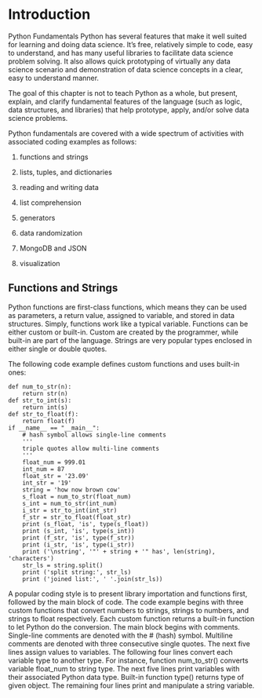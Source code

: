 <!--
https://link-springer-com.ezproxy.unal.edu.co/chapter/10.1007/978-1-4842-3597-3_1
-->
# Introduction

Python Fundamentals
Python has several features that make it well suited for learning and doing data science. It’s free, relatively simple to code, easy to understand, and has many useful libraries to facilitate data science problem solving. It also allows quick prototyping of virtually any data science scenario and demonstration of data science concepts in a clear, easy to understand manner.

The goal of this chapter is not to teach Python as a whole, but present, explain, and clarify fundamental features of the language (such as logic, data structures, and libraries) that help prototype, apply, and/or solve data science problems.

Python fundamentals are covered with a wide spectrum of activities with associated coding examples as follows:

1. functions and strings
 
2. lists, tuples, and dictionaries
 
3. reading and writing data
 
4. list comprehension
 
5. generators
 
6. data randomization
 
7. MongoDB and JSON
 
8. visualization

## Functions and Strings

Python functions are first-class functions, which means they can be used as parameters, a return value, assigned to variable, and stored in data structures. Simply, functions work like a typical variable. Functions can be either custom or built-in. Custom are created by the programmer, while built-in are part of the language. Strings are very popular types enclosed in either single or double quotes.

The following code example defines custom functions and uses built-in ones:

```
def num_to_str(n):
    return str(n)
def str_to_int(s):
    return int(s)
def str_to_float(f):
    return float(f)
if __name__ == "__main__":
    # hash symbol allows single-line comments
    '''
    triple quotes allow multi-line comments
    '''
    float_num = 999.01
    int_num = 87
    float_str = '23.09'
    int_str = '19'
    string = 'how now brown cow'
    s_float = num_to_str(float_num)
    s_int = num_to_str(int_num)
    i_str = str_to_int(int_str)
    f_str = str_to_float(float_str)
    print (s_float, 'is', type(s_float))
    print (s_int, 'is', type(s_int))
    print (f_str, 'is', type(f_str))
    print (i_str, 'is', type(i_str))
    print ('\nstring', '"' + string + '" has', len(string), 'characters')
    str_ls = string.split()
    print ('split string:', str_ls)
    print ('joined list:', ' '.join(str_ls))
```

A popular coding style is to present library importation and functions first, followed by the main block of code. The code example begins with three custom functions that convert numbers to strings, strings to numbers, and strings to float respectively. Each custom function returns a built-in function to let Python do the conversion. The main block begins with comments. Single-line comments are denoted with the # (hash) symbol. Multiline comments are denoted with three consecutive single quotes. The next five lines assign values to variables. The following four lines convert each variable type to another type. For instance, function num_to_str() converts variable float_num to string type. The next five lines print variables with their associated Python data type. Built-in function type() returns type of given object. The remaining four lines print and manipulate a string variable.

